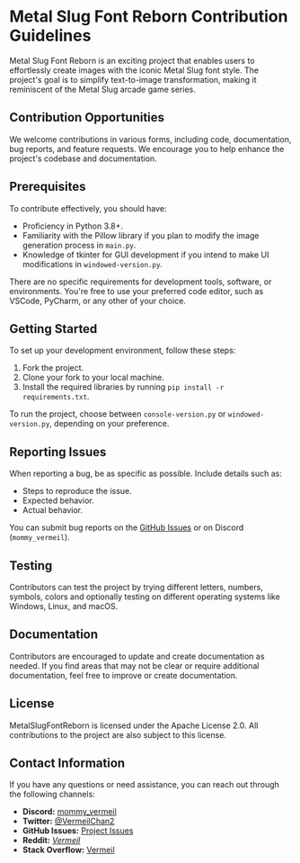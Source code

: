 # Metal Slug Font Reborn Contribution Guidelines

Metal Slug Font Reborn is an exciting project that enables users to effortlessly create images with the iconic Metal Slug font style. The project's goal is to simplify text-to-image transformation, making it reminiscent of the Metal Slug arcade game series.

## Contribution Opportunities

We welcome contributions in various forms, including code, documentation, bug reports, and feature requests. We encourage you to help enhance the project's codebase and documentation.

## Prerequisites

To contribute effectively, you should have:

- Proficiency in Python 3.8+.
- Familiarity with the Pillow library if you plan to modify the image generation process in `main.py`.
- Knowledge of tkinter for GUI development if you intend to make UI modifications in `windowed-version.py`.

There are no specific requirements for development tools, software, or environments. You're free to use your preferred code editor, such as VSCode, PyCharm, or any other of your choice.

## Getting Started

To set up your development environment, follow these steps:

1. Fork the project.
2. Clone your fork to your local machine.
3. Install the required libraries by running `pip install -r requirements.txt`.

To run the project, choose between `console-version.py` or `windowed-version.py`, depending on your preference.

## Reporting Issues

When reporting a bug, be as specific as possible. Include details such as:

- Steps to reproduce the issue.
- Expected behavior.
- Actual behavior.

You can submit bug reports on the [GitHub Issues](https://github.com/VermeilChan/MetalSlugFontReborn/issues) or on Discord (`mommy_vermeil`).

## Testing

Contributors can test the project by trying different letters, numbers, symbols, colors and optionally testing on different operating systems like Windows, Linux, and macOS.

## Documentation

Contributors are encouraged to update and create documentation as needed. If you find areas that may not be clear or require additional documentation, feel free to improve or create documentation.

## License

MetalSlugFontReborn is licensed under the Apache License 2.0. All contributions to the project are also subject to this license.

## Contact Information

If you have any questions or need assistance, you can reach out through the following channels:

- **Discord:** [mommy_vermeil](https://discord.com/users/857841811736100925)
- **Twitter:** [@VermeilChan2](https://twitter.com/VermeilChan2)
- **GitHub Issues:** [Project Issues](https://github.com/VermeilChan/MetalSlugFontReborn/issues)
- **Reddit:** [_Vermeil_](https://www.reddit.com/user/_Vermeil_)
- **Stack Overflow:** [Vermeil](https://stackoverflow.com/users/20787000/vermeil)
